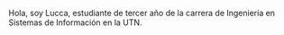 Hola, soy Lucca, estudiante de tercer año de la carrera de Ingeniería en Sistemas de Información en la UTN.

